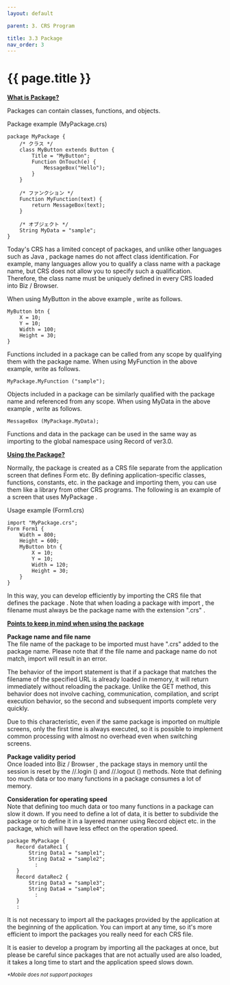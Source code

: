 ```yaml
---
layout: default

parent: 3. CRS Program 

title: 3.3 Package
nav_order: 3
---
```


# {{ page.title }}

**<u>What is Package?</u>**

Packages can contain classes, functions, and objects.


Package example (MyPackage.crs)
```
package MyPackage {
    /* クラス */
    class MyButton extends Button {
        Title = "MyButton";
        Function OnTouch(e) {
            MessageBox("Hello");
        }
    }
    
    /* ファンクション */
    Function MyFunction(text) {
        return MessageBox(text);
    }
    
    /* オブジェクト */
    String MyData = "sample";
}
```
Today's CRS has a limited concept of packages, and unlike other languages ​​such as Java , package names do not affect class identification. For example, many languages ​​allow you to qualify a class name with a package name, but CRS does not allow you to specify such a qualification. Therefore, the class name must be uniquely defined in every CRS loaded into Biz / Browser.

 

When using MyButton in the above example , write as follows.

```
MyButton btn {
    X = 10;
    Y = 10;
    Width = 100;
    Height = 30;
}
```

Functions included in a package can be called from any scope by qualifying them with the package name. When using MyFunction in the above example, write as follows.

 ```
 MyPackage.MyFunction ("sample");
 ```

 Objects included in a package can be similarly qualified with the package name and referenced from any scope. When using MyData in the above example , write as follows.
 
 ```
 MessageBox (MyPackage.MyData);
 ```

 Functions and data in the package can be used in the same way as importing to the global namespace using Record of ver3.0.


**<u>Using the Package?</u>**

Normally, the package is created as a CRS file separate from the application screen that defines Form etc. By defining application-specific classes, functions, constants, etc. in the package and importing them, you can use them like a library from other CRS programs. The following is an example of a screen that uses MyPackage .

 

Usage example (Form1.crs)
```
import "MyPackage.crs";
Form Form1 {
    Width = 800;
    Height = 600;
    MyButton btn {
        X = 10;
        Y = 10;
        Width = 120;
        Height = 30;
    }
}
```

In this way, you can develop efficiently by importing the CRS file that defines the package . Note that when loading a package with import , the filename must always be the package name with the extension ".crs" .

 
**<u>Points to keep in mind when using the package</u>**

**Package name and file name**<br>
The file name of the package to be imported must have ".crs" added to the package name. Please note that if the file name and package name do not match, import will result in an error.

The behavior of the import statement is that if a package that matches the filename of the specified URL is already loaded in memory, it will return immediately without reloading the package. Unlike the GET method, this behavior does not involve caching, communication, compilation, and script execution behavior, so the second and subsequent imports complete very quickly.

Due to this characteristic, even if the same package is imported on multiple screens, only the first time is always executed, so it is possible to implement common processing with almost no overhead even when switching screens.

**Package validity period** <br>
Once loaded into Biz / Browser , the package stays in memory until the session is reset by the //.login () and //.logout () methods. Note that defining too much data or too many functions in a package consumes a lot of memory.

 
**Consideration for operating speed** <br>
Note that defining too much data or too many functions in a package can slow it down. If you need to define a lot of data, it is better to subdivide the package or to define it in a layered manner using Record object etc. in the package, which will have less effect on the operation speed.

 ```
 package MyPackage {
    Record dataRec1 {
        String Data1 = "sample1";
        String Data2 = "sample2";
          :
    }
    Record dataRec2 {
        String Data3 = "sample3";
        String Data4 = "sample4";
          :
    }
    :
```

It is not necessary to import all the packages provided by the application at the beginning of the application. You can import at any time, so it's more efficient to import the packages you really need for each CRS file.

It is easier to develop a program by importing all the packages at once, but please be careful since packages that are not actually used are also loaded, it takes a long time to start and the application speed slows down.

*<small>\*Mobile does not support packages</small>*














































